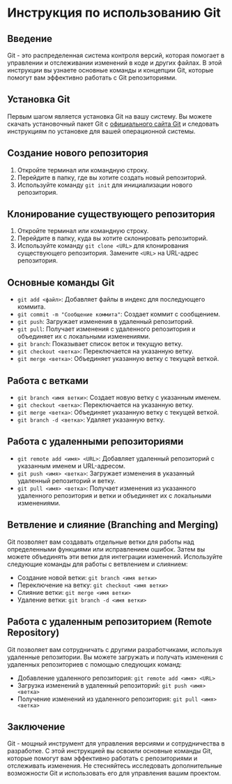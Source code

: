 # Инструкция по использованию Git

## Введение
Git - это распределенная система контроля версий, которая помогает в управлении и отслеживании изменений в коде и других файлах. В этой инструкции вы узнаете основные команды и концепции Git, которые помогут вам эффективно работать с Git репозиториями.

## Установка Git
Первым шагом является установка Git на вашу систему. Вы можете скачать установочный пакет Git с [официального сайта Git](https://git-scm.com/downloads) и следовать инструкциям по установке для вашей операционной системы.

## Создание нового репозитория
1. Откройте терминал или командную строку.
2. Перейдите в папку, где вы хотите создать новый репозиторий.
3. Используйте команду `git init` для инициализации нового репозитория.

## Клонирование существующего репозитория
1. Откройте терминал или командную строку.
2. Перейдите в папку, куда вы хотите склонировать репозиторий.
3. Используйте команду `git clone <URL>` для клонирования существующего репозитория. Замените `<URL>` на URL-адрес репозитория.

## Основные команды Git
- `git add <файл>`: Добавляет файлы в индекс для последующего коммита.
- `git commit -m "Сообщение коммита"`: Создает коммит с сообщением.
- `git push`: Загружает изменения в удаленный репозиторий.
- `git pull`: Получает изменения с удаленного репозитория и объединяет их с локальными изменениями.
- `git branch`: Показывает список веток и текущую ветку.
- `git checkout <ветка>`: Переключается на указанную ветку.
- `git merge <ветка>`: Объединяет указанную ветку с текущей веткой.

## Работа с ветками
- `git branch <имя ветки>`: Создает новую ветку с указанным именем.
- `git checkout <ветка>`: Переключается на указанную ветку.
- `git merge <ветка>`: Объединяет указанную ветку с текущей веткой.
- `git branch -d <ветка>`: Удаляет указанную ветку.

## Работа с удаленными репозиториями
- `git remote add <имя> <URL>`: Добавляет удаленный репозиторий с указанным именем и URL-адресом.
- `git push <имя> <ветка>`: Загружает изменения в указанный удаленный репозиторий и ветку.
- `git pull <имя> <ветка>`: Получает изменения из указанного удаленного репозитория и ветки и объединяет их с локальными изменениями.

## Ветвление и слияние (Branching and Merging)
Git позволяет вам создавать отдельные ветки для работы над определенными функциями или исправлением ошибок. Затем вы можете объединять эти ветки для интеграции изменений. Используйте следующие команды для работы с ветвлением и слиянием:

- Создание новой ветки: `git branch <имя ветки>`
- Переключение на ветку: `git checkout <имя ветки>`
- Слияние ветки: `git merge <имя ветки>`
- Удаление ветки: `git branch -d <имя ветки>`

## Работа с удаленным репозиторием (Remote Repository)
Git позволяет вам сотрудничать с другими разработчиками, используя удаленные репозитории. Вы можете загружать и получать изменения с удаленных репозиториев с помощью следующих команд:

- Добавление удаленного репозитория: `git remote add <имя> <URL>`
- Загрузка изменений в удаленный репозиторий: `git push <имя> <ветка>`
- Получение изменений из удаленного репозитория: `git pull <имя> <ветка>`

## Заключение
Git - мощный инструмент для управления версиями и сотрудничества в разработке. С этой инструкцией вы освоили основные команды Git, которые помогут вам эффективно работать с репозиториями и отслеживать изменения. Не стесняйтесь исследовать дополнительные возможности Git и использовать его для управления вашим проектом.